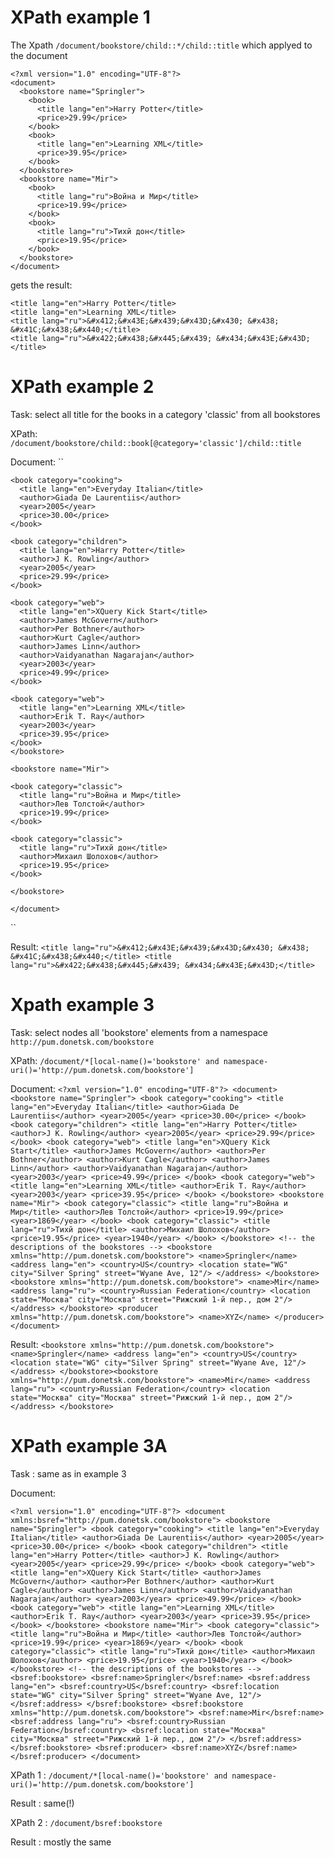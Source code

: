 # XPath example 1

The Xpath `/document/bookstore/child::*/child::title` which applyed to the document

	<?xml version="1.0" encoding="UTF-8"?>
	<document>
	  <bookstore name="Springler">
	    <book>
	      <title lang="en">Harry Potter</title>
	      <price>29.99</price>
	    </book>
	    <book>
	      <title lang="en">Learning XML</title>
	      <price>39.95</price>
	    </book>
	  </bookstore>
	  <bookstore name="Mir">
	    <book>
	      <title lang="ru">Война и Мир</title>
	      <price>19.99</price>
	    </book>
	    <book>
	      <title lang="ru">Тихй дон</title>
	      <price>19.95</price>
	    </book>
	  </bookstore>
	</document>


gets the result:

	<title lang="en">Harry Potter</title>
	<title lang="en">Learning XML</title>
	<title lang="ru">&#x412;&#x43E;&#x439;&#x43D;&#x430; &#x438; &#x41C;&#x438;&#x440;</title>
	<title lang="ru">&#x422;&#x438;&#x445;&#x439; &#x434;&#x43E;&#x43D;</title>


# XPath example 2

Task: select all title for the books in a category 'classic' from all bookstores

XPath: `/document/bookstore/child::book[@category='classic']/child::title`

Document:
``
	<?xml version="1.0" encoding="UTF-8"?>
	<document>
	<bookstore name="Springler">

	<book category="cooking">
	  <title lang="en">Everyday Italian</title>
	  <author>Giada De Laurentiis</author>
	  <year>2005</year>
	  <price>30.00</price>
	</book>

	<book category="children">
	  <title lang="en">Harry Potter</title>
	  <author>J K. Rowling</author>
	  <year>2005</year>
	  <price>29.99</price>
	</book>

	<book category="web">
	  <title lang="en">XQuery Kick Start</title>
	  <author>James McGovern</author>
	  <author>Per Bothner</author>
	  <author>Kurt Cagle</author>
	  <author>James Linn</author>
	  <author>Vaidyanathan Nagarajan</author>
	  <year>2003</year>
	  <price>49.99</price>
	</book>

	<book category="web">
	  <title lang="en">Learning XML</title>
	  <author>Erik T. Ray</author>
	  <year>2003</year>
	  <price>39.95</price>
	</book>
	</bookstore>

	<bookstore name="Mir">

	<book category="classic">
	  <title lang="ru">Война и Мир</title>
	  <author>Лев Толстой</author>
	  <price>19.99</price>
	</book>

	<book category="classic">
	  <title lang="ru">Тихй дон</title>
	  <author>Михаил Шолохов</author>
	  <price>19.95</price>
	</book>

	</bookstore>
	 
	</document>
``

Result:
``
	<title lang="ru">&#x412;&#x43E;&#x439;&#x43D;&#x430; &#x438; &#x41C;&#x438;&#x440;</title>
	<title lang="ru">&#x422;&#x438;&#x445;&#x439; &#x434;&#x43E;&#x43D;</title>
``

# Xpath example 3

Task: select nodes all 'bookstore' elements from a namespace `http://pum.donetsk.com/bookstore`
 
XPath: `/document/*[local-name()='bookstore' and namespace-uri()='http://pum.donetsk.com/bookstore']`

Document:
``
	<?xml version="1.0" encoding="UTF-8"?>
	<document>
	  <bookstore name="Springler">
	    <book category="cooking">
	      <title lang="en">Everyday Italian</title>
	      <author>Giada De Laurentiis</author>
	      <year>2005</year>
	      <price>30.00</price>
	    </book>
	    <book category="children">
	      <title lang="en">Harry Potter</title>
	      <author>J K. Rowling</author>
	      <year>2005</year>
	      <price>29.99</price>
	    </book>
	    <book category="web">
	      <title lang="en">XQuery Kick Start</title>
	      <author>James McGovern</author>
	      <author>Per Bothner</author>
	      <author>Kurt Cagle</author>
	      <author>James Linn</author>
	      <author>Vaidyanathan Nagarajan</author>
	      <year>2003</year>
	      <price>49.99</price>
	    </book>
	    <book category="web">
	      <title lang="en">Learning XML</title>
	      <author>Erik T. Ray</author>
	      <year>2003</year>
	      <price>39.95</price>
	    </book>
	  </bookstore>
	  <bookstore name="Mir">
	    <book category="classic">
	      <title lang="ru">Война и Мир</title>
	      <author>Лев Толстой</author>
	      <price>19.99</price>
	      <year>1869</year>
	    </book>
	    <book category="classic">
	      <title lang="ru">Тихй дон</title>
	      <author>Михаил Шолохов</author>
	      <price>19.95</price>
	      <year>1940</year>
	    </book>
	  </bookstore>
	  <!-- the descriptions of the bookstores -->
	  <bookstore xmlns="http://pum.donetsk.com/bookstore">
	    <name>Springler</name>
	    <address lang="en">
	      <country>US</country>
	      <location state="WG" city="Silver Spring" street="Wyane Ave, 12"/>
	    </address>
	  </bookstore>
	  <bookstore xmlns="http://pum.donetsk.com/bookstore">
	    <name>Mir</name>
	    <address lang="ru">
	      <country>Russian Federation</country>
	      <location state="Москва" city="Москва" street="Рижский 1-й пер., дом 2"/>
	    </address>
	  </bookstore>
	  <producer xmlns="http://pum.donetsk.com/bookstore">
	    <name>XYZ</name>
	  </producer>
	</document>
``

Result:
``
	  <bookstore xmlns="http://pum.donetsk.com/bookstore">
	    <name>Springler</name>
	    <address lang="en">
	      <country>US</country>
	      <location state="WG" city="Silver Spring" street="Wyane Ave, 12"/>
	    </address>
	  </bookstore><bookstore xmlns="http://pum.donetsk.com/bookstore">
	    <name>Mir</name>
	    <address lang="ru">
	      <country>Russian Federation</country>
	      <location state="Москва" city="Москва" street="Рижский 1-й пер., дом 2"/>
	    </address>
	  </bookstore>
``

# XPath example 3A

Task : same as in example 3

Document:

``
	<?xml version="1.0" encoding="UTF-8"?>
	<document xmlns:bsref="http://pum.donetsk.com/bookstore">
	  <bookstore name="Springler">
	    <book category="cooking">
	      <title lang="en">Everyday Italian</title>
	      <author>Giada De Laurentiis</author>
	      <year>2005</year>
	      <price>30.00</price>
	    </book>
	    <book category="children">
	      <title lang="en">Harry Potter</title>
	      <author>J K. Rowling</author>
	      <year>2005</year>
	      <price>29.99</price>
	    </book>
	    <book category="web">
	      <title lang="en">XQuery Kick Start</title>
	      <author>James McGovern</author>
	      <author>Per Bothner</author>
	      <author>Kurt Cagle</author>
	      <author>James Linn</author>
	      <author>Vaidyanathan Nagarajan</author>
	      <year>2003</year>
	      <price>49.99</price>
	    </book>
	    <book category="web">
	      <title lang="en">Learning XML</title>
	      <author>Erik T. Ray</author>
	      <year>2003</year>
	      <price>39.95</price>
	    </book>
	  </bookstore>
	  <bookstore name="Mir">
	    <book category="classic">
	      <title lang="ru">Война и Мир</title>
	      <author>Лев Толстой</author>
	      <price>19.99</price>
	      <year>1869</year>
	    </book>
	    <book category="classic">
	      <title lang="ru">Тихй дон</title>
	      <author>Михаил Шолохов</author>
	      <price>19.95</price>
	      <year>1940</year>
	    </book>
	  </bookstore>
	  <!-- the descriptions of the bookstores -->
	  <bsref:bookstore>
	    <bsref:name>Springler</bsref:name>
	    <bsref:address lang="en">
	      <bsref:country>US</bsref:country>
	      <bsref:location state="WG" city="Silver Spring" street="Wyane Ave, 12"/>
	    </bsref:address>
	  </bsref:bookstore>
	  <bsref:bookstore xmlns="http://pum.donetsk.com/bookstore">
	    <bsref:name>Mir</bsref:name>
	    <bsref:address lang="ru">
	      <bsref:country>Russian Federation</bsref:country>
	      <bsref:location state="Москва" city="Москва" street="Рижский 1-й пер., дом 2"/>
	    </bsref:address>
	  </bsref:bookstore>
	  <bsref:producer>
	    <bsref:name>XYZ</bsref:name>
	  </bsref:producer>
	</document>
``

XPath 1 : `/document/*[local-name()='bookstore' and namespace-uri()='http://pum.donetsk.com/bookstore']`

Result : same(!)

XPath 2 : `/document/bsref:bookstore`

Result : mostly the same

